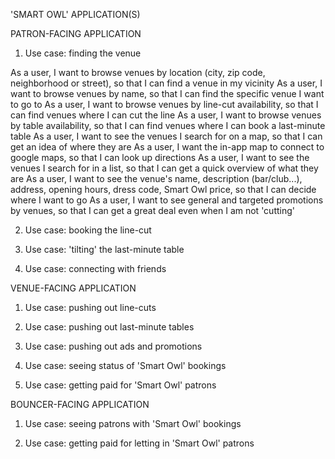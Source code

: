 'SMART OWL' APPLICATION(S)

PATRON-FACING APPLICATION

1) Use case: finding the venue

As a user, I want to browse venues by location (city, zip code, neighborhood or street), so that I can find a venue in my vicinity
As a user, I want to browse venues by name, so that I can find the specific venue I want to go to
As a user, I want to browse venues by line-cut availability, so that I can find venues where I can cut the line
As a user, I want to browse venues by table availability, so that I can find venues where I can book a last-minute table
As a user, I want to see the venues I search for on a map, so that I can get an idea of where they are
As a user, I want the in-app map to connect to google maps, so that I can look up directions 
As a user, I want to see the venues I search for in a list, so that I can get a quick overview of what they are
As a user, I want to see the venue's name, description (bar/club...), address, opening hours, dress code, Smart Owl price, so that I can decide where I want to go 
As a user, I want to see general and targeted promotions by venues, so that I can get a great deal even when I am not 'cutting'

2) Use case: booking the line-cut



3) Use case: 'tilting' the last-minute table

4) Use case: connecting with friends


VENUE-FACING APPLICATION

1) Use case: pushing out line-cuts

2) Use case: pushing out last-minute tables

3) Use case: pushing out ads and promotions

4) Use case: seeing status of 'Smart Owl' bookings

5) Use case: getting paid for 'Smart Owl' patrons


BOUNCER-FACING APPLICATION

1) Use case: seeing patrons with 'Smart Owl' bookings

2) Use case: getting paid for letting in 'Smart Owl' patrons